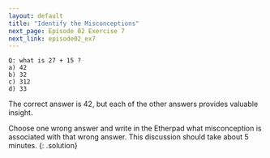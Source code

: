 ```yaml
---
layout: default
title: "Identify the Misconceptions"
next_page: Episode 02 Exercise 7
next_link: episode02_ex7
---
```


```
Q: what is 27 + 15 ?
a) 42
b) 32
c) 312
d) 33
```

The correct answer is 42, but each of the other answers provides valuable insight.

Choose one wrong answer and write in the Etherpad what misconception is associated with that wrong answer.
This discussion should take about 5 minutes.
{: .solution}
